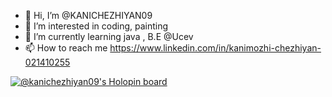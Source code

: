 - 👋 Hi, I’m @KANICHEZHIYAN09
- 👀 I’m interested in coding, painting 
- 🌱 I’m currently learning java , B.E @Ucev
- 📫 How to reach me https://www.linkedin.com/in/kanimozhi-chezhiyan-021410255

[![@kanichezhiyan09's Holopin board](https://holopin.me/kanichezhiyan09)](https://holopin.io/@kanichezhiyan09)
